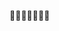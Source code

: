 <!-- ### Hi there 👋 -->

<!--
**y-ns/y-ns** is a ✨ _special_ ✨ repository because its `README.md` (this file) appears on your GitHub profile.

Here are some ideas to get you started:

- 🔭 I’m currently working on ...
- 🌱 I’m currently learning ...
- 👯 I’m looking to collaborate on ...
- 🤔 I’m looking for help with ...
- 💬 Ask me about ...
- 📫 How to reach me: ...
- 😄 Pronouns: ...
- ⚡ Fun fact: ...
-->

<!-- ![Top Languages Card (Compact layout)](https://github-readme-stats.vercel.app/api/top-langs/?username=y-ns&layout=compact) -->

🌲🌳🌲🌲🌳🌲🌳
